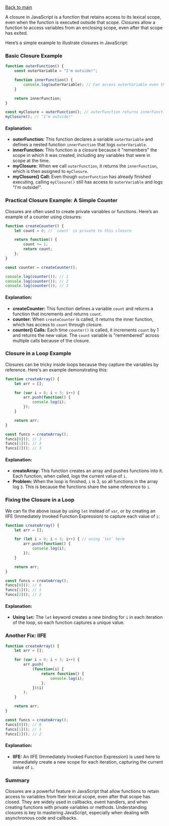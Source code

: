 [Back to main](README.md#more-topic)

A closure in JavaScript is a function that retains access to its lexical scope, even when the function is executed outside that scope. Closures allow a function to access variables from an enclosing scope, even after that scope has exited.

Here’s a simple example to illustrate closures in JavaScript:

### **Basic Closure Example**

```javascript
function outerFunction() {
    const outerVariable = "I'm outside!";

    function innerFunction() {
        console.log(outerVariable); // Can access outerVariable even though outerFunction has finished executing
    }

    return innerFunction;
}

const myClosure = outerFunction(); // outerFunction returns innerFunction
myClosure(); // "I'm outside!"
```

#### **Explanation:**

- **outerFunction:** This function declares a variable `outerVariable` and defines a nested function `innerFunction` that logs `outerVariable`.
- **innerFunction:** This function is a closure because it "remembers" the scope in which it was created, including any variables that were in scope at the time.
- **myClosure:** When we call `outerFunction`, it returns the `innerFunction`, which is then assigned to `myClosure`.
- **myClosure() Call:** Even though `outerFunction` has already finished executing, calling `myClosure()` still has access to `outerVariable` and logs "I'm outside!".

### **Practical Closure Example: A Simple Counter**

Closures are often used to create private variables or functions. Here’s an example of a counter using closures:

```javascript
function createCounter() {
    let count = 0; // `count` is private to this closure

    return function() {
        count += 1;
        return count;
    };
}

const counter = createCounter();

console.log(counter()); // 1
console.log(counter()); // 2
console.log(counter()); // 3
```

#### **Explanation:**

- **createCounter:** This function defines a variable `count` and returns a function that increments and returns `count`.
- **counter:** When `createCounter` is called, it returns the inner function, which has access to `count` through closure.
- **counter() Calls:** Each time `counter()` is called, it increments `count` by 1 and returns the new value. The `count` variable is "remembered" across multiple calls because of the closure.

### **Closure in a Loop Example**

Closures can be tricky inside loops because they capture the variables by reference. Here's an example demonstrating this:

```javascript
function createArray() {
    let arr = [];

    for (var i = 0; i < 3; i++) {
        arr.push(function() {
            console.log(i);
        });
    }

    return arr;
}

const funcs = createArray();
funcs[0](); // 3
funcs[1](); // 3
funcs[2](); // 3
```

#### **Explanation:**

- **createArray:** This function creates an array and pushes functions into it. Each function, when called, logs the current value of `i`.
- **Problem:** When the loop is finished, `i` is 3, so all functions in the array log `3`. This is because the functions share the same reference to `i`.

### **Fixing the Closure in a Loop**

We can fix the above issue by using `let` instead of `var`, or by creating an IIFE (Immediately Invoked Function Expression) to capture each value of `i`:

```javascript
function createArray() {
    let arr = [];

    for (let i = 0; i < 3; i++) { // using `let` here
        arr.push(function() {
            console.log(i);
        });
    }

    return arr;
}

const funcs = createArray();
funcs[0](); // 0
funcs[1](); // 1
funcs[2](); // 2
```

#### **Explanation:**

- **Using `let`:** The `let` keyword creates a new binding for `i` in each iteration of the loop, so each function captures a unique value.

### **Another Fix: IIFE**

```javascript
function createArray() {
    let arr = [];

    for (var i = 0; i < 3; i++) {
        arr.push(
            (function(i) {
                return function() {
                    console.log(i);
                };
            })(i)
        );
    }

    return arr;
}

const funcs = createArray();
funcs[0](); // 0
funcs[1](); // 1
funcs[2](); // 2
```

#### **Explanation:**

- **IIFE:** An IIFE (Immediately Invoked Function Expression) is used here to immediately create a new scope for each iteration, capturing the current value of `i`.

### **Summary**

Closures are a powerful feature in JavaScript that allow functions to retain access to variables from their lexical scope, even after that scope has closed. They are widely used in callbacks, event handlers, and when creating functions with private variables or methods. Understanding closures is key to mastering JavaScript, especially when dealing with asynchronous code and callbacks.

